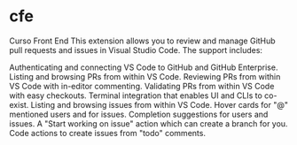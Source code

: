 # cfe
Curso Front End
This extension allows you to review and manage GitHub pull requests and issues in Visual Studio Code. The support includes:

Authenticating and connecting VS Code to GitHub and GitHub Enterprise.
Listing and browsing PRs from within VS Code.
Reviewing PRs from within VS Code with in-editor commenting.
Validating PRs from within VS Code with easy checkouts.
Terminal integration that enables UI and CLIs to co-exist.
Listing and browsing issues from within VS Code.
Hover cards for "@" mentioned users and for issues.
Completion suggestions for users and issues.
A "Start working on issue" action which can create a branch for you.
Code actions to create issues from "todo" comments.
